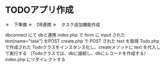# TODOアプリ作成

＊　下準備
＊　DB連携
＊　タスク追加機能作成

dbconnect にて dbと連携
index.php で form に input された text(name="task") をPOST
create.php で POST された text を取得
Todo.php で作成された Todoクラスをインスタンス化し、createメソッドに text を代入して実行する
（Todoクラスでは、dbに接続し、dbにレコードを作成する）
index.php にリダイレクトする